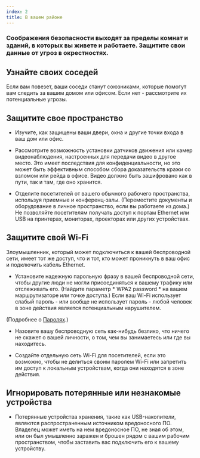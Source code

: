 ```yaml
---
index: 2
title: В вашем районе
---
```

### Соображения безопасности выходят за пределы комнат и зданий, в которых вы живете и работаете. Защитите свои данные от угроз в окрестностях.

## Узнайте своих соседей

Если вам повезет, ваши соседи станут союзниками, которые помогут вам следить за вашим домом или офисом. Если нет - рассмотрите их потенциальные угрозы.

## Защитите свое пространство

- Изучите, как защищены ваши двери, окна и другие точки входа в ваш дом или офис.

- Рассмотрите возможность установки датчиков движения или камер видеонаблюдения, настроенных для передачи видео в другое место. Это имеет последствия для конфиденциальности, но это может быть эффективным способом сбора доказательств кражи со взломом или рейда в офисе. Видео должно быть зашифровано как в пути, так и там, где оно хранится.

- Отделите посетителей от вашего обычного рабочего пространства, используя приемные и конференц-залы. (Переместите документы и оборудование в личное пространство, если вы работаете из дома.) Не позволяйте посетителям получать доступ к портам Ethernet или USB на принтерах, мониторах, проекторах или других устройствах.

## Защитите свой Wi-Fi

Злоумышленник, который может подключиться к вашей беспроводной сети, имеет тот же доступ, что и тот, кто может проникнуть в ваш офис и подключить кабель Ethernet.

- Установите надежную парольную фразу в вашей беспроводной сети, чтобы другие люди не могли присоединяться к вашему трафику или отслеживать его. (Найдите параметр * WPA2 password * на вашем маршрутизаторе или точке доступа.) Если ваш Wi-Fi использует слабый пароль - или вообще не использует пароль - любой человек в зоне действия является потенциальным нарушителем.

(Подробнее о [Паролях](umbrella://information/passwords).)

- Назовите вашу беспроводную сеть как-нибудь безлико, что ничего не скажет о вашей личности, о том, чем вы занимаетесь или где вы находитесь.

- Создайте отдельную сеть Wi-Fi для посетителей, если это возможно, чтобы не делиться своим паролем Wi-Fi или запретить им доступ к локальным устройствам, когда они находятся в зоне действия.

## Игнорировать потерянные или незнакомые устройства

- Потерянные устройства хранения, такие как USB-накопители, являются распространенным источником вредоносного ПО. Владелец может иметь на нем вредоносное ПО, не зная об этом, или он был умышленно заражен и брошен рядом с вашим рабочим пространством, чтобы заставить вас подключить его к вашему устройству.
